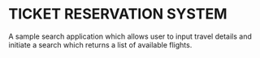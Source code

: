 TICKET RESERVATION SYSTEM
=========================

A sample search application which allows user to input travel details
and initiate a search which returns a list of available flights.
